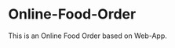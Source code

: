 # Online-Food-Order

This is an Online Food Order based on Web-App.



































































































































































































































































